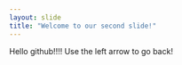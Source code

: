 ```yaml
---
layout: slide
title: "Welcome to our second slide!"
---
```

Hello github!!!!
Use the left arrow to go back!
